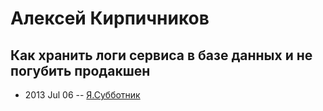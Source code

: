 # Алексей Кирпичников

## Как хранить логи сервиса в базе данных и не погубить продакшен
- 2013 Jul 06 -- [Я.Субботник](https://events.yandex.ru/lib/talks/966/)    
